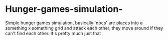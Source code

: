 # Hunger-games-simulation-
Simple hunger games simulation, basically 'npcs' are places into a something x something grid and attack each other, they move around if they can't find each other. It's pretty much just that
